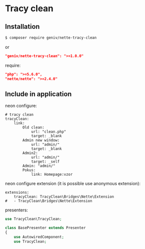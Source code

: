 Tracy clean
===========

Installation
------------

```sh
$ composer require geniv/nette-tracy-clean
```
or
```json
"geniv/nette-tracy-clean": ">=1.0.0"
```

require:
```json
"php": ">=5.6.0",
"nette/nette": ">=2.4.0"
```

Include in application
----------------------
neon configure:
```neon
# tracy clean
tracyClean:
    link:
        Old clean:
            url: "clean.php"
            target: _blank
        Admin new window:
            url: "admin/"
            target: _blank
        Admin2:
            url: "admin/"
            target: _self
        Admin: "admin/"
        Pokus:
            link: Homepage:vzor
```

neon configure extension (it is possible use anonymous extension):
```neon
extensions:
    tracyClean: TracyClean\Bridges\Nette\Extension
#   - TracyClean\Bridges\Nette\Extension
```

presenters:
```php
use TracyClean\TracyClean;

class BasePresenter extends Presenter
{
    use AutowiredComponent;
    use TracyClean;
```

